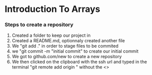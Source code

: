 # Introduction To Arrays

### Steps to create a repository

1. Created a folder to keep our project in
2. Created a README.md, optionnaly created another file
3. We "git add ." in order to stage files to be commited
4. we "git commit -m "initial commit" to create our initial commit
5. We got to github.com/new to create a new repository
6. We then clicked on the clipboard with the ssh url and typed in the terminal "git remote add origin <paste url here>" without the <>
